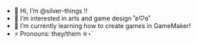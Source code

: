 - 👋 Hi, I’m @silver-things !!
- 👀 I’m interested in arts and game design ˚ʚ♡ɞ˚
- 🌱 I’m currently learning how to create games in GameMaker!
- ⚡ Pronouns: they/them ✮⋆˙
